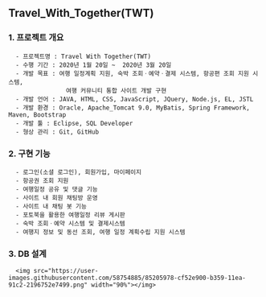 ## Travel_With_Together(TWT)


### 1. 프로젝트 개요
      - 프로젝트명 : Travel With Together(TWT)
      - 수행 기간 : 2020년 1월 20일 ~  2020년 3월 20일
      - 개발 목표 : 여행 일정계획 지원, 숙박 조회ㆍ예약ㆍ결제 시스템, 항공편 조회 지원 시스템,
                    여행 커뮤니티 통합 사이트 개발 구현
      - 개발 언어 : JAVA, HTML, CSS, JavaScript, JQuery, Node.js, EL, JSTL
      - 개발 환경 : Oracle, Apache_Tomcat 9.0, MyBatis, Spring Framework, Maven, Bootstrap
      - 개발 툴 : Eclipse, SQL Developer
      - 형상 관리 : Git, GitHub
      
### 2. 구현 기능
      - 로그인(소셜 로그인), 회원가입, 마이페이지
      - 항공권 조회 지원
      - 여행일정 공유 및 댓글 기능
      - 사이트 내 회원 채팅방 운영
      - 사이트 내 채팅 봇 기능
      - 포토북을 활용한 여행일정 리뷰 게시판
      - 숙박 조회ㆍ예약 시스템 및 결제시스템
      - 여행지 정보 및 동선 조회, 여행 일정 계획수립 지원 시스템
                   
### 3. DB 설계
      <img src="https://user-images.githubusercontent.com/58754885/85205978-cf52e900-b359-11ea-91c2-2196752e7499.png" width="90%"></img>
